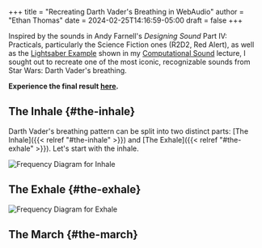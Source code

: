 +++
title = "Recreating Darth Vader's Breathing in WebAudio"
author = "Ethan Thomas"
date = 2024-02-25T14:16:59-05:00
draft = false
+++

Inspired by the sounds in Andy Farnell's _Designing Sound_ Part IV: Practicals, particularly the Science Fiction ones (R2D2, Red Alert), as well as the [Lightsaber Example](https://youtu.be/9DqBNDHKFC4?feature=shared) shown in my [Computational Sound](https://www.marksantolucito.com/COMS3430/spring2024/) lecture, I sought out to recreate one of the most iconic, recognizable sounds from Star Wars: Darth Vader's breathing.

**Experience the final result [here](https://sound.ethanmt.com/hw3/).**

## The Inhale {#the-inhale}

Darth Vader's breathing pattern can be split into two distinct parts: [The Inhale]({{< relref "#the-inhale" >}}) and [The Exhale]({{< relref "#the-exhale" >}}). Let's start with the inhale.

![Frequency Diagram for Inhale](/images/vader_inhale1.png)

## The Exhale {#the-exhale}

![Frequency Diagram for Exhale](/images/vader_exhale1.png)



## The March {#the-march}